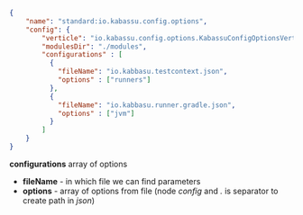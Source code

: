 ```json
{
    "name": "standard:io.kabassu.config.options",
    "config": {
        "verticle": "io.kabassu.config.options.KabassuConfigOptionsVerticle",
        "modulesDir": "./modules",
        "configurations" : [
          {
            "fileName": "io.kabbasu.testcontext.json",
            "options" : ["runners"]
          },
          {
            "fileName": "io.kabbasu.runner.gradle.json",
            "options" : ["jvm"]
          }
        ]
    }
}
```
**configurations** array of options
- **fileName** - in which file we can find parameters
- **options** - array of options from file (node _config_ and _._ is separator to create path in _json_)

